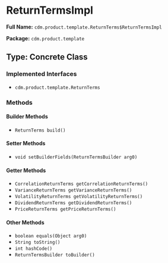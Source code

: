 # ReturnTermsImpl

**Full Name:** `cdm.product.template.ReturnTerms$ReturnTermsImpl`

**Package:** `cdm.product.template`

## Type: Concrete Class

### Implemented Interfaces

- `cdm.product.template.ReturnTerms`

### Methods

#### Builder Methods

- `ReturnTerms build()`

#### Setter Methods

- `void setBuilderFields(ReturnTermsBuilder arg0)`

#### Getter Methods

- `CorrelationReturnTerms getCorrelationReturnTerms()`
- `VarianceReturnTerms getVarianceReturnTerms()`
- `VolatilityReturnTerms getVolatilityReturnTerms()`
- `DividendReturnTerms getDividendReturnTerms()`
- `PriceReturnTerms getPriceReturnTerms()`

#### Other Methods

- `boolean equals(Object arg0)`
- `String toString()`
- `int hashCode()`
- `ReturnTermsBuilder toBuilder()`

